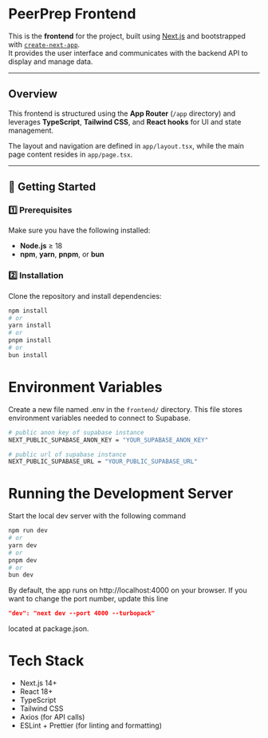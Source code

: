 # PeerPrep Frontend

This is the **frontend** for the project, built using [Next.js](https://nextjs.org) and bootstrapped with [`create-next-app`](https://nextjs.org/docs/app/api-reference/cli/create-next-app).  
It provides the user interface and communicates with the backend API to display and manage data.

---

## Overview

This frontend is structured using the **App Router** (`/app` directory) and leverages **TypeScript**, **Tailwind CSS**, and **React hooks** for UI and state management.

The layout and navigation are defined in `app/layout.tsx`, while the main page content resides in `app/page.tsx`.

---

## 🚀 Getting Started

### 1️⃣ Prerequisites

Make sure you have the following installed:

- **Node.js** ≥ 18
- **npm**, **yarn**, **pnpm**, or **bun**

### 2️⃣ Installation

Clone the repository and install dependencies:

```bash
npm install
# or
yarn install
# or
pnpm install
# or
bun install
```

# Environment Variables
Create a new file named .env in the `frontend/` directory.
This file stores environment variables needed to connect to Supabase.

```bash
# public anon key of supabase instance
NEXT_PUBLIC_SUPABASE_ANON_KEY = "YOUR_SUPABASE_ANON_KEY"

# public url of supabase instance
NEXT_PUBLIC_SUPABASE_URL = "YOUR_PUBLIC_SUPABASE_URL"
```

# Running the Development Server
Start the local dev server with the following command
```bash
npm run dev
# or
yarn dev
# or
pnpm dev
# or
bun dev
```
By default, the app runs on http://localhost:4000 on your browser. If you want to change the port number, update this line
```json
"dev": "next dev --port 4000 --turbopack"
```
located at package.json.

# Tech Stack
- Next.js 14+
- React 18+
- TypeScript
- Tailwind CSS
- Axios (for API calls)
- ESLint + Prettier (for linting and formatting)
